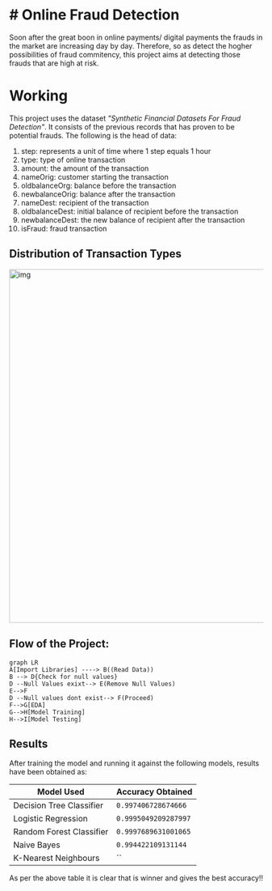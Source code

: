 # # Online Fraud Detection

Soon after the great boon in online payments/ digital payments the frauds in the market are increasing day by day. Therefore, so as detect the hogher possibilities of fraud commitency, this project aims at detecting those frauds that are high at risk.


# Working

 This project uses the dataset *"Synthetic Financial Datasets For Fraud Detection"*. It consists of the previous records that has proven to  be potential frauds. The following is the head of data:
 1.  step: represents a unit of time where 1 step equals 1 hour
2.  type: type of online transaction
3.  amount: the amount of the transaction
4.  nameOrig: customer starting the transaction
5.  oldbalanceOrg: balance before the transaction
6.  newbalanceOrig: balance after the transaction
7.  nameDest: recipient of the transaction
8.  oldbalanceDest: initial balance of recipient before the transaction
9.  newbalanceDest: the new balance of recipient after the transaction
10.  isFraud: fraud transaction 

## Distribution of Transaction Types

<img width="699" alt="img" src="https://user-images.githubusercontent.com/60435870/181424299-33e89eee-ab67-4a7d-b49f-30c2719e50e0.png">


## Flow of the Project:

```mermaid
graph LR
A[Import Libraries] ----> B((Read Data))
B --> D{Check for null values}
D --Null Values exixt--> E(Remove Null Values)
E-->F
D --Null values dont exist--> F(Proceed)
F-->G[EDA]
G-->H[Model Training]
H-->I[Model Testing]
```

## Results

After training the model and running it against  the following models, results have been obtained as:

|    Model Used            |Accuracy Obtained                                                |
|----------------|-------------------------------
|Decision Tree Classifier|`0.997406728674666`            
|Logistic Regression          |`0.9995049209287997`            
|Random Forest Classifier          |`0.9997689631001065`
|Naive Bayes          |`0.994422109131144`
|K-Nearest Neighbours          |``

As per the above table it is clear that is winner and gives the best accuracy!!

```
